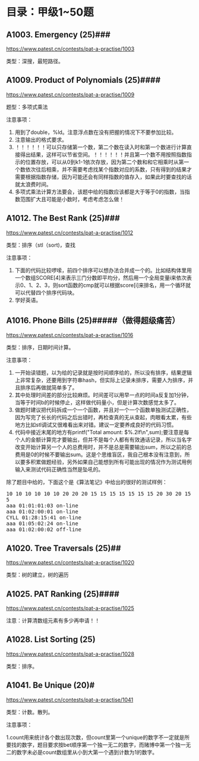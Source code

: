 # 目录：甲级1~50题

## A1003. Emergency (25)###
https://www.patest.cn/contests/pat-a-practise/1003

类型：深搜，最短路径。

## A1009. Product of Polynomials (25)####
https://www.patest.cn/contests/pat-a-practise/1009

题型：多项式乘法

注意事项：

1. 用到了double，%ld。注意浮点数在没有把握的情况下不要参加比较。
2. 注意输出的格式要求。
3. ！！！！！！可以只存储第一个数，第二个数在读入时和第一个数进行计算直接得出结果，这样可以节省空间。！！！！！！并且第一个数不用按照指数指示的位置存放，可以从0到k1-1依次存放，因为第二个数和和它相乘时从第一个数依次往后相乘，并不需要考虑找某个指数对应的系数，只有得到的结果才需要根据指数存储，因为可能还会有同样指数的值存入，如果此时要查找的话就太浪费时间。
4. 多项式乘法计算方法要会，该题中给的指数应该都是大于等于0的指数，当指数范围扩大且可能是小数时，考虑考虑怎么做！

## A1012. The Best Rank (25)###
https://www.patest.cn/contests/pat-a-practise/1012

类型：排序（stl（sort)，查找

注意事项：

1. 下面的代码比较啰嗦，前四个排序可以想办法合并成一个的。比如结构体里用一个数组SCORE[4]来表示三门分数即平均分，然后用一个全局变量i来依次表示0、1、2、3，则sort函数的cmp就可以根据score[i]来排名，用一个循环就可以代替四个排序代码块。
2. 学好英语。

## A1016. Phone Bills (25)#####（做得超级痛苦）
https://www.patest.cn/contests/pat-a-practise/1016

类型：排序，日期时间计算。

注意事项：
1. 一开始读错题，以为给的记录就是按时间顺序给的，所以没有排序，结果逻辑上非常复杂，还要用到字符串hash，但实际上记录未排序，需要人为排序，并且排序后再做就简单多了。
2. 其中处理时间差的部分比较麻烦。时间差可以用早一点的时间a反复加1分钟，当等于时间b的时候停止，这样做代码量小，但是计算次数感觉太多了。
3. 做题时建议把代码拆成一个一个函数，并且对一个一个函数单独测试正确性，因为写完了长长的代码之后出错时，再检查真的无从查起，肉眼看太累，有些地方比如stl调试又很难看出来对错。建议一定要养成良好的代码习惯。
4. 代码中接近末尾的地方有printf("Total amount: $%.2lf\n",sum);要注意是每个人的金额计算完才要输出，但并不是每个人都有有效通话记录，所以当名字改变开始计算另一个人的总费用时，并不是总是需要输出sum，所以之前的总费用是0的时候不要输出sum。这是个思维盲区，我自己根本没有注意到，所以要多积累做题经验，另外如果自己能想到所有可能出现的情况作为测试用例输入来测试代码正确性当然是坠吼的。

除了题目中给的，下面这个是《算法笔记》中给出的很好的测试样例：

<pre>10 10 10 10 10 10 20 20 20 15 15 15 15 15 15 15 20 30 20 15 15 10 10 10
5
aaa 01:01:01:03 on-line
aaa 01:02:00:01 on-line
CYLL 01:28:15:41 on-line
aaa 01:05:02:24 on-line
aaa 01:02:00:02 off-line</pre>

## A1020. Tree Traversals (25)##
https://www.patest.cn/contests/pat-a-practise/1020

类型：树的建立，树的遍历

## A1025. PAT Ranking (25)####
https://www.patest.cn/contests/pat-a-practise/1025

注意：计算清数组元素有多少再申请！！

## A1028. List Sorting (25)
https://www.patest.cn/contests/pat-a-practise/1028

类型：排序。

## A1041. Be Unique (20)#
https://www.patest.cn/contests/pat-a-practise/1041

类型：计数。散列。

注意事项：

1.count用来统计各个数出现次数，但count里第一个unique的数字不一定就是所要找的数字，题目要求按bet顺序第一个独一无二的数字，而赌博中第一个独一无二的数字未必是count数组里从小到大第一个遇到计数为1的数字。
